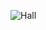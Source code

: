 ![Hall](https://github.com/Brandon-SR/Sensores_R2/assets/132231023/b2bf1833-28db-4698-b6a0-85dfe4f12eca)
